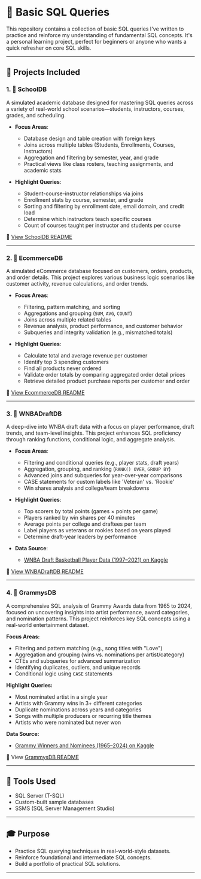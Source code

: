 # 🧮 Basic SQL Queries

This repository contains a collection of basic SQL queries I've written to practice and reinforce my understanding of fundamental SQL concepts. It's a personal learning project, perfect for beginners or anyone who wants a quick refresher on core SQL skills.

---

## 📁 Projects Included

### 1. 📘 SchoolDB

A simulated academic database designed for mastering SQL queries across a variety of real-world school scenarios—students, instructors, courses, grades, and scheduling.

- **Focus Areas**:
  - Database design and table creation with foreign keys
  - Joins across multiple tables (Students, Enrollments, Courses, Instructors)
  - Aggregation and filtering by semester, year, and grade
  - Practical views like class rosters, teaching assignments, and academic stats

- **Highlight Queries**:
  - Student-course-instructor relationships via joins
  - Enrollment stats by course, semester, and grade
  - Sorting and filtering by enrollment date, email domain, and credit load
  - Determine which instructors teach specific courses
  - Count of courses taught per instructor and students per course

📄 [View SchoolDB README](https://github.com/rlanier-webdev/SQL/blob/main/schooldb/README.md)

---

### 2. 🛒 EcommerceDB

A simulated eCommerce database focused on customers, orders, products, and order details. This project explores various business logic scenarios like customer activity, revenue calculations, and order trends.

- **Focus Areas**:
  - Filtering, pattern matching, and sorting
  - Aggregations and grouping (`SUM`, `AVG`, `COUNT`)
  - Joins across multiple related tables
  - Revenue analysis, product performance, and customer behavior
  - Subqueries and integrity validation (e.g., mismatched totals)

- **Highlight Queries**:
  - Calculate total and average revenue per customer
  - Identify top 3 spending customers
  - Find all products never ordered
  - Validate order totals by comparing aggregated order detail prices
  - Retrieve detailed product purchase reports per customer and order

📄 [View EcommerceDB README](https://github.com/rlanier-webdev/SQL/blob/main/ecommercedb/README.md)

---

### 3. 🏀 WNBADraftDB

A deep-dive into WNBA draft data with a focus on player performance, draft trends, and team-level insights. This project enhances SQL proficiency through ranking functions, conditional logic, and aggregate analysis.

- **Focus Areas**:
  - Filtering and conditional queries (e.g., player stats, draft years)
  - Aggregation, grouping, and ranking (`RANK() OVER`, `GROUP BY`)
  - Advanced joins and subqueries for year-over-year comparisons
  - CASE statements for custom labels like 'Veteran' vs. 'Rookie'
  - Win shares analysis and college/team breakdowns

- **Highlight Queries**:
  - Top scorers by total points (games × points per game)
  - Players ranked by win shares per 40 minutes
  - Average points per college and draftees per team
  - Label players as veterans or rookies based on years played
  - Determine draft-year leaders by performance

- **Data Source**:
  - [WNBA Draft Basketball Player Data (1997–2021) on Kaggle](https://www.kaggle.com/datasets/mattop/wnba-draft-basketball-player-data-1997-2021)

📄 [View WNBADraftDB README](https://github.com/rlanier-webdev/SQL/blob/main/wnbadraftdb/README.md)

---

### 4. 🎤 GrammysDB  
A comprehensive SQL analysis of Grammy Awards data from 1965 to 2024, focused on uncovering insights into artist performance, award categories, and nomination patterns. This project reinforces key SQL concepts using a real-world entertainment dataset.

**Focus Areas:**

- Filtering and pattern matching (e.g., song titles with "Love")  
- Aggregation and grouping (wins vs. nominations per artist/category)  
- CTEs and subqueries for advanced summarization  
- Identifying duplicates, outliers, and unique records  
- Conditional logic using `CASE` statements  

**Highlight Queries:**

- Most nominated artist in a single year  
- Artists with Grammy wins in 3+ different categories  
- Duplicate nominations across years and categories  
- Songs with multiple producers or recurring title themes  
- Artists who were nominated but never won  

**Data Source:**

  - [Grammy Winners and Nominees (1965–2024) on Kaggle](https://www.kaggle.com/datasets/johnpendenque/grammy-winners-and-nominees-from-1965-to-2024)  

📄 View [GrammysDB README](https://github.com/rlanier-webdev/SQL/tree/main/grammysDB#readme)

---

## 🔧 Tools Used

- SQL Server (T-SQL)
- Custom-built sample databases
- SSMS (SQL Server Management Studio)

---

## 🎓 Purpose

- Practice SQL querying techniques in real-world-style datasets.
- Reinforce foundational and intermediate SQL concepts.
- Build a portfolio of practical SQL solutions.

---
